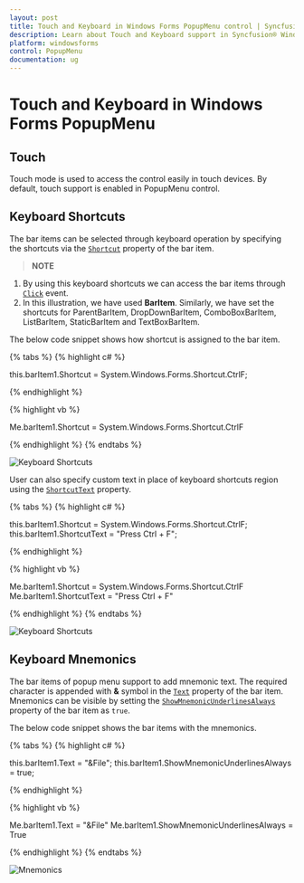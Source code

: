 ```yaml
---
layout: post
title: Touch and Keyboard in Windows Forms PopupMenu control | Syncfusion®
description: Learn about Touch and Keyboard support in Syncfusion® Windows Forms PopupMenu control and more details.
platform: windowsforms
control: PopupMenu
documentation: ug
---
```


# Touch and Keyboard in Windows Forms PopupMenu

## Touch

Touch mode is used to access the control easily in touch devices. By default, touch support is enabled in PopupMenu control.

## Keyboard Shortcuts

The bar items can be selected through keyboard operation by specifying the shortcuts via the [`Shortcut`](https://help.syncfusion.com/cr/windowsforms/Syncfusion.Windows.Forms.Tools.XPMenus.BarItem.html#Syncfusion_Windows_Forms_Tools_XPMenus_BarItem__ctor_System_String_System_EventHandler_System_Windows_Forms_Shortcut_) property of the bar item.

>**NOTE**      
1. By using this keyboard shortcuts we can access the bar items through [`Click`](https://help.syncfusion.com/cr/windowsforms/Syncfusion.Windows.Forms.Tools.XPMenus.BarItem.html#Syncfusion_Windows_Forms_Tools_XPMenus_BarItem_Click) event.               
2. In this illustration, we have used **BarItem**. Similarly, we have set the shortcuts for ParentBarItem, DropDownBarItem, ComboBoxBarItem, ListBarItem, StaticBarItem and TextBoxBarItem.


The below code snippet shows how shortcut is assigned to the bar item.

{% tabs %}
{% highlight c# %}

this.barItem1.Shortcut = System.Windows.Forms.Shortcut.CtrlF;

{% endhighlight %}

{% highlight vb %}

Me.barItem1.Shortcut = System.Windows.Forms.Shortcut.CtrlF

{% endhighlight %}
{% endtabs %}

![Keyboard Shortcuts](KeyboardShortcuts_Images/Shortcut.png)

User can also specify custom text in place of keyboard shortcuts region using the [`ShortcutText`](https://help.syncfusion.com/cr/windowsforms/Syncfusion.Windows.Forms.Tools.XPMenus.BarItem.html#Syncfusion_Windows_Forms_Tools_XPMenus_BarItem_ShortcutText) property.

{% tabs %}
{% highlight c# %}

this.barItem1.Shortcut = System.Windows.Forms.Shortcut.CtrlF;
this.barItem1.ShortcutText = "Press Ctrl + F";

{% endhighlight %}

{% highlight vb %}

Me.barItem1.Shortcut = System.Windows.Forms.Shortcut.CtrlF
Me.barItem1.ShortcutText = "Press Ctrl + F"

{% endhighlight %}
{% endtabs %}

![Keyboard Shortcuts](KeyboardShortcuts_Images/Shortcut1.png)

## Keyboard Mnemonics

The bar items of popup menu support to add mnemonic text. The required character is appended with **&** symbol in the [`Text`](https://help.syncfusion.com/cr/windowsforms/Syncfusion.Windows.Forms.Tools.XPMenus.BarItem.html#Syncfusion_Windows_Forms_Tools_XPMenus_BarItem_Text) property of the bar item. Mnemonics can be visible by setting the [`ShowMnemonicUnderlinesAlways`](https://help.syncfusion.com/cr/windowsforms/Syncfusion.Windows.Forms.Tools.XPMenus.BarItem.html#Syncfusion_Windows_Forms_Tools_XPMenus_BarItem_ShowMnemonicUnderlinesAlways) property of the bar item as `true`.


The below code snippet shows the bar items with the mnemonics.

{% tabs %}
{% highlight c# %}

this.barItem1.Text = "&File";
this.barItem1.ShowMnemonicUnderlinesAlways = true;

{% endhighlight %}

{% highlight vb %}

Me.barItem1.Text = "&File"
Me.barItem1.ShowMnemonicUnderlinesAlways = True

{% endhighlight %}
{% endtabs %}


![Mnemonics](KeyboardShortcuts_Images/Mnemonic.png)






